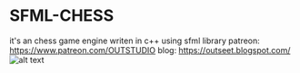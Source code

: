 # SFML-CHESS
it's an chess game engine writen in c++ using sfml library 
patreon: https://www.patreon.com/OUTSTUDIO
blog: https://outseet.blogspot.com/
![alt text](https://pbs.twimg.com/media/FahqVmBVUAA_FBq?format=png&name=small)

